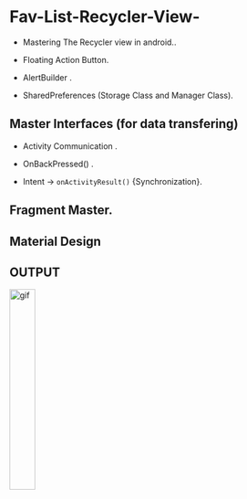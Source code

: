 # Fav-List-Recycler-View-

- Mastering The Recycler view in android.. 

- Floating Action Button. 

- AlertBuilder .

- SharedPreferences (Storage Class and Manager Class). 

## Master Interfaces (for data transfering)

- Activity Communication .

- OnBackPressed() .

- Intent -> `onActivityResult()` {Synchronization}.

## Fragment Master.

## Material Design


## OUTPUT

<img src="https://user-images.githubusercontent.com/57345756/162245687-50b10d8a-9f13-4449-8d4e-87c60ba4712d.gif" alt="gif" width="30%" />

